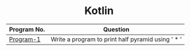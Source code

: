 <div align="center">

# Kotlin 
| Program No.| Question |
| ------- | ------ |
| [Program-1](https://github.com/swaaz/basicprograms/blob/814a1e60ae23d81158d8174666f23c9b7419e15e/kotlin/Program1/pattern.kt) | Write a program to print half pyramid using ' * '
  
</div>
